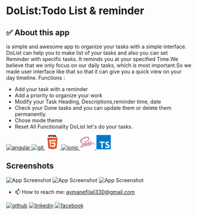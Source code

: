 # DoList:Todo List & reminder
## ✅ About this app
is simple and awesome app to organize your tasks with a simple interface. DoList can help you to make list of your tasks and also you can set Reminder with specific tasks. It reminds you at your specified Time.We believe that we only focus on our daily tasks, which is most important.So we made user interface like that so that it can give you a quick view on your day timeline.
Functions :
- Add your task with a reminder
- Add a priority to organize your work
- Modify your Task Heading, Descriptions,reminder time, date
- Check your Done tasks and you can update them or delete them permanently.
- Chose mode theme
- Reset All Functionality
DoList let's do your tasks.

<p align="left">  <a href="https://angular.io" target="_blank" rel="noreferrer"> <img src="https://angular.io/assets/images/logos/angular/angular.svg" alt="angular" width="40" height="40"/> </a>  <a href="https://git-scm.com/" target="_blank" rel="noreferrer"> <img src="https://www.vectorlogo.zone/logos/git-scm/git-scm-icon.svg" alt="git" width="40" height="40"/> </a> <a href="https://www.w3.org/html/" target="_blank" rel="noreferrer"> <img src="https://raw.githubusercontent.com/devicons/devicon/master/icons/html5/html5-original-wordmark.svg" alt="html5" width="40" height="40"/> </a> <a href="https://ionicframework.com" target="_blank" rel="noreferrer"> <img src="https://upload.wikimedia.org/wikipedia/commons/d/d1/Ionic_Logo.svg" alt="ionic" width="40" height="40"/> </a> <a href="https://sass-lang.com" target="_blank" rel="noreferrer"> <img src="https://raw.githubusercontent.com/devicons/devicon/master/icons/sass/sass-original.svg" alt="sass" width="40" height="40"/> </a> <a href="https://www.typescriptlang.org/" target="_blank" rel="noreferrer"> <img src="https://raw.githubusercontent.com/devicons/devicon/master/icons/typescript/typescript-original.svg" alt="typescript" width="40" height="40"/> </a> </p>


## Screenshots

![App Screenshot](https://play-lh.googleusercontent.com/7hNLBMatlKuacL0NDbrjx8JqrUhCXLhKIgOsnohGNhrrWmaT0lflrr44IZF-5UEfY5I=w5120-h2880-rw)
![App Screenshot](https://play-lh.googleusercontent.com/0bcieWnJrjSTpPD24bCROX8D--EoyB57hw1P3FqtDkKkdGiYBkl1Mx9I-I-HVKdCDcwL=w5120-h2880-rw)
![App Screenshot](https://play-lh.googleusercontent.com/nQMI8HikV2VDO-PWMRX6uV-4-zNQBgdg5WyIIAr_92Tro3flZGuXsFFGLe1EtXjcUzo=w5120-h2880-rw)

- 📫 How to reach me: aymanefilali330@gmail.com 

[<img src='https://cdn.jsdelivr.net/npm/simple-icons@3.0.1/icons/github.svg' alt='github' height='40'>](https://github.com/aymane330) 
[<img src='https://cdn.jsdelivr.net/npm/simple-icons@3.0.1/icons/linkedin.svg' alt='linkedin' height='40'>](https://www.linkedin.com/in/aymane-el-filali-0b82b2177/)
[<img src='https://cdn.jsdelivr.net/npm/simple-icons@3.0.1/icons/facebook.svg' alt='facebook' height='40'>](https://www.facebook.com/foox22) 
